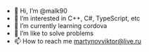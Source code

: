 - 👋 Hi, I’m @malk90
- 👀 I’m interested in C++, C#, TypeScript, etc
- 🌱 I’m currently learning cordova
- 💞️ I’m like to solve problems
- 📫 How to reach me martynovviktor@live.ru

<!---
malk90/malk90 is a ✨ special ✨ repository because its `README.md` (this file) appears on your GitHub profile.
You can click the Preview link to take a look at your changes.
--->
